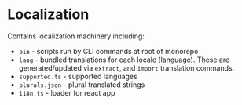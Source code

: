# Localization

Contains localization machinery including:

- `bin` - scripts run by CLI commands at root of monorepo
- `lang` - bundled translations for each locale (language).  These are generated/updated via `extract`, and `import` translation commands.
- `supported.ts` - supported languages
- `plurals.json` - plural translated strings
- `i18n.ts` - loader for react app
